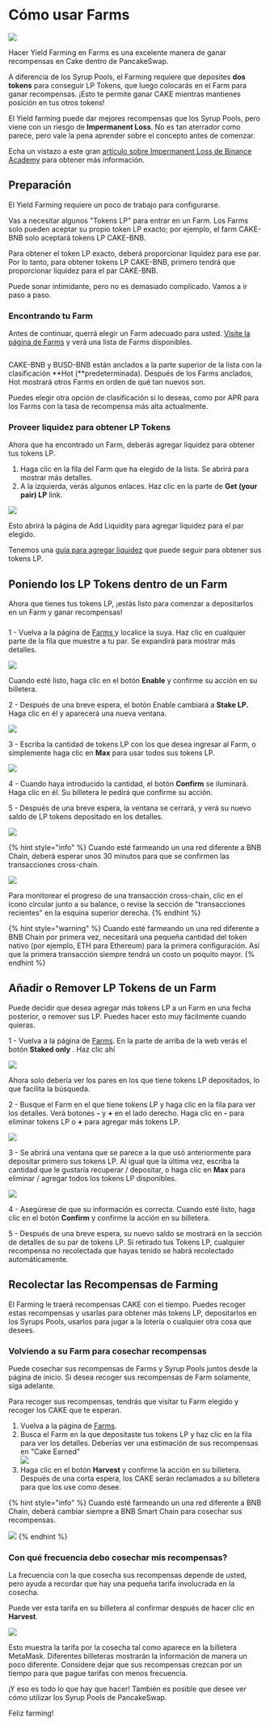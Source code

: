 # Cómo usar Farms

![](../../.gitbook/assets/como-yield-farms.png)

Hacer Yield Farming en Farms es una excelente manera de ganar recompensas en Cake dentro de PancakeSwap.

A diferencia de los Syrup Pools, el Farming requiere que deposites **dos tokens** para conseguir LP Tokens, que luego colocarás en el Farm para ganar recompensas. ¡Esto te permite ganar CAKE mientras mantienes posición en tus otros tokens!

El Yield farming puede dar mejores recompensas que los Syrup Pools, pero viene con un riesgo de **Impermanent Loss**. No es tan aterrador como parece, pero vale la pena aprender sobre el concepto antes de comenzar.

Echa un vistazo a este gran [artículo sobre Impermanent Loss de Binance Academy](https://academy.binance.com/es/articles/impermanent-loss-explained) para obtener más información.

## Preparación <a href="#getting-prepared" id="getting-prepared"></a>

El Yield Farming requiere un poco de trabajo para configurarse.

Vas a necesitar algunos "Tokens LP" para entrar en un Farm. Los Farms solo pueden aceptar su propio token LP exacto; por ejemplo, el farm CAKE-BNB solo aceptará tokens LP CAKE-BNB.

Para obtener el token LP exacto, deberá proporcionar liquidez para ese par. Por lo tanto, para obtener tokens LP CAKE-BNB, primero tendrá que proporcionar liquidez para el par CAKE-BNB.

Puede sonar intimidante, pero no es demasiado complicado. Vamos a ir paso a paso.

### Encontrando tu Farm <a href="#finding-your-farm" id="finding-your-farm"></a>

Antes de continuar, querrá elegir un Farm adecuado para usted. [Visite la página de Farms](https://pancakeswap.finance/farms) y verá una lista de Farms disponibles.

<div align="left">

<figure><img src="../../.gitbook/assets/image (4).png" alt=""><figcaption></figcaption></figure>

</div>

CAKE-BNB y BUSD-BNB están anclados a la parte superior de la lista con la clasificación **Hot (**predeterminada). Después de los Farms anclados, Hot mostrará otros Farms en orden de qué tan nuevos son.

Puedes elegir otra opción de clasificación si lo deseas, como por APR para los Farms con la tasa de recompensa más alta actualmente.

### Proveer liquidez para obtener LP Tokens <a href="#providing-liquidity-to-get-lp-tokens" id="providing-liquidity-to-get-lp-tokens"></a>

Ahora que ha encontrado un Farm, deberás agregar liquidez para obtener tus tokens LP.

1. Haga clic en la fila del Farm que ha elegido de la lista. Se abrirá para mostrar más detalles.
2. A la izquierda, verás algunos enlaces. Haz clic en la parte de **Get (your pair) LP** link.

![](https://gblobscdn.gitbook.com/assets%2F-MHREX7DHcljbY5IkjgJ%2F-Ma7L32Nr0z6VnrNnAQW%2F-Ma7UI8WPxQFNL1V\_zAZ%2Fimage.png?alt=media\&token=137ec648-a7e3-44cc-ab9d-0fbaebecdb5c)

Esto abrirá la página de Add Liquidity para agregar liquidez para el par elegido.&#x20;

Tenemos una [guía para agregar liquidez](https://docs.pancakeswap.finance/v/espanol/products/pancakeswap-exchange/anadir-remover-liquidez) que puede seguir para obtener sus tokens LP.

## Poniendo los LP Tokens dentro de un Farm <a href="#putting-your-lp-tokens-into-a-farm" id="putting-your-lp-tokens-into-a-farm"></a>

Ahora que tienes tus tokens LP, ¡estás listo para comenzar a depositarlos en un Farm y ganar recompensas!

### &#x20;<a href="#putting-your-lp-tokens-into-the-farm" id="putting-your-lp-tokens-into-the-farm"></a>

1 - Vuelva a la página de [Farms ](https://pancakeswap.finance/farms)y localice la suya. Haz clic en cualquier parte de la fila que muestre a tu par. Se expandirá para mostrar más detalles.

![](<../../.gitbook/assets/image (7).png>)

Cuando esté listo, haga clic en el botón **Enable** y confirme su acción en su billetera.

2 - Después de una breve espera, el botón Enable cambiará a **Stake LP.** Haga clic en él y aparecerá una nueva ventana.

![](<../../.gitbook/assets/image (5).png>)

3 - Escriba la cantidad de tokens LP con los que desea ingresar al Farm, o simplemente haga clic en **Max** para usar todos sus tokens LP.

![](<../../.gitbook/assets/image (2).png>)

4 - Cuando haya introducido la cantidad, el botón **Confirm** se iluminará. Haga clic en él. Su billetera le pedirá que confirme su acción.

5 - Después de una breve espera, la ventana se cerrará, y verá su nuevo saldo de LP tokens depositado en los detalles.

![](<../../.gitbook/assets/image (3).png>)

{% hint style="info" %}
Cuando esté farmeando un una red diferente a BNB Chain, deberá esperar unos 30 minutos para que se confirmen las transacciones cross-chain.

![](<../../.gitbook/assets/image (2) (2).png>)

Para monitorear el progreso de una transacción cross-chain, clic en el ícono circular junto a su balance, o revise la sección de "transacciones recientes" en la esquina superior derecha.
{% endhint %}

{% hint style="warning" %}
Cuando esté farmeando un una red diferente a BNB Chain por primera vez, necesitará una pequeña cantidad del token nativo (por ejemplo, ETH para Ethereum) para la primera configuración. Así que la primera transacción siempre tendrá un costo un poquito mayor.
{% endhint %}

## Añadir o Remover LP Tokens de un Farm <a href="#adding-or-removing-lp-tokens-from-a-farm" id="adding-or-removing-lp-tokens-from-a-farm"></a>

Puede decidir que desea agregar más tokens LP a un Farm en una fecha posterior, o remover sus LP. Puedes hacer esto muy fácilmente cuando quieras.

1 - Vuelva a la página de [Farms](https://pancakeswap.finance/farms). En la parte de arriba de la web verás el botón **Staked only** . Haz clic ahí

![](https://gblobscdn.gitbook.com/assets%2F-MHREX7DHcljbY5IkjgJ%2F-Ma3HempyvangCy4COPO%2F-Ma6l8PjIIxUc4rV91Lc%2Fimage.png?alt=media\&token=90270272-1ab2-41a9-8c2c-fbeefefe3785)

Ahora solo debería ver los pares en los que tiene tokens LP depositados, lo que facilita la búsqueda.

2 - Busque el Farm en el que tiene tokens LP y haga clic en la fila para ver los detalles. Verá botones **-** y **+** en el lado derecho. Haga clic en **-** para eliminar tokens LP o  **+** para agregar más tokens LP.

![](https://gblobscdn.gitbook.com/assets%2F-MHREX7DHcljbY5IkjgJ%2Fsync%2F32ead761ffca6e60b5d44631e5a8603506542f5c.png?alt=media)

3 - Se abrirá una ventana que se parece a la que usó anteriormente para depositar primero sus tokens LP. Al igual que la última vez, escriba la cantidad que le gustaría recuperar / depositar, o haga clic en **Max** para eliminar / agregar todos los tokens LP disponibles.

![](https://gblobscdn.gitbook.com/assets%2F-MHREX7DHcljbY5IkjgJ%2F-M\_yHqZ-iQ7MbYTxgAV0%2F-Ma2ohBGgl\_Ja\_jXUIj3%2Fimage.png?alt=media\&token=13ec22b5-2054-40bc-a23a-cfefd8ee9dd4)

4 - Asegúrese de que su información es correcta. Cuando esté listo, haga clic en el botón **Confirm** y confirme la acción en su billetera.

5 - Después de una breve espera, su nuevo saldo se mostrará en la sección de detalles de su par de tokens LP. Si retirado tus Tokens LP, cualquier recompensa no recolectada que hayas tenido se habrá recolectado automáticamente.

## Recolectar las Recompensas de Farming <a href="#collecting-your-farming-rewards" id="collecting-your-farming-rewards"></a>

El Farming le traerá recompensas CAKE con el tiempo. Puedes recoger estas recompensas y usarlas para obtener más tokens LP, depositarlos en los Syrups Pools, usarlos para jugar a la lotería o cualquier otra cosa que desees.

### Volviendo a su Farm para cosechar recompensas <a href="#returning-to-your-farm-to-harvest" id="returning-to-your-farm-to-harvest"></a>

Puede cosechar sus recompensas de Farms y Syrup Pools juntos desde la página de inicio. Si desea recoger sus recompensas de Farm solamente, siga adelante.

Para recoger sus recompensas, tendrás que visitar tu Farm elegido y recoger los CAKE que te esperan.

1. Vuelva a la página de [Farms](https://pancakeswap.finance/farms).
2. Busca el Farm en la que depositaste tus tokens LP y haz clic en la fila para ver los detalles. Deberías ver una estimación de sus recompensas en "Cake Earned"\
   ![](<../../.gitbook/assets/image (6) (1).png>)
3. Haga clic en el botón **Harvest** y confirme la acción en su billetera. Después de una corta espera, los CAKE serán reclamados a su billetera para que los use como desee.

{% hint style="info" %}
Cuando esté farmeando un una red diferente a BNB Chain, deberá cambiar siempre a BNB Smart Chain para cosechar sus recompensas.

![](<../../.gitbook/assets/image (1) (2).png>)
{% endhint %}

### Con qué frecuencia debo cosechar mis recompensas? <a href="#how-often-should-i-harvest-my-rewards" id="how-often-should-i-harvest-my-rewards"></a>

La frecuencia con la que cosecha sus recompensas depende de usted, pero ayuda a recordar que hay una pequeña tarifa involucrada en la cosecha.

Puede ver esta tarifa en su billetera al confirmar después de hacer clic en **Harvest**.

![](https://gblobscdn.gitbook.com/assets%2F-MHREX7DHcljbY5IkjgJ%2F-M\_yHqZ-iQ7MbYTxgAV0%2F-Ma2keRoF\_mzhyD-3x64%2Fimage.png?alt=media\&token=ee7bd789-7ead-468a-b286-cb2be51034fc)

Esto muestra la tarifa por la cosecha tal como aparece en la billetera MetaMask. Diferentes billeteras mostrarán la información de manera un poco diferente. Considere dejar que sus recompensas crezcan por un tiempo para que pague tarifas con menos frecuencia.

¡Y eso es todo lo que hay que hacer! También es posible que desee ver cómo utilizar los Syrup Pools de PancakeSwap.

Feliz farming!
